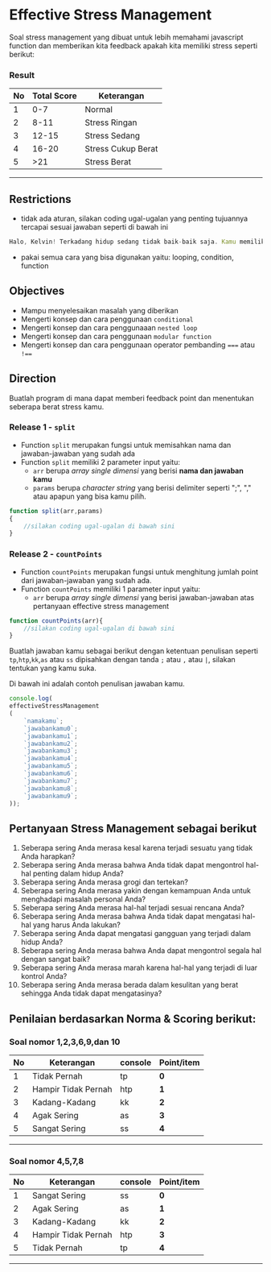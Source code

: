 # Effective Stress Management
Soal stress management yang dibuat untuk lebih memahami javascript function dan memberikan kita feedback apakah kita memiliki stress seperti berikut:

### Result
| No | Total Score | Keterangan | 
| --- | ----------------- | ----- | 
| 1 | 0-7 | Normal | 
| 2 | 8-11 | Stress Ringan | 
| 3 | 12-15 | Stress Sedang | 
| 4 | 16-20 | Stress Cukup Berat | 
| 5 | >21 | Stress Berat | 
---

## Restrictions
- tidak ada aturan, silakan coding ugal-ugalan yang penting tujuannya tercapai sesuai jawaban seperti di bawah ini
```js
Halo, Kelvin! Terkadang hidup sedang tidak baik-baik saja. Kamu memiliki stress point sebanyak 17 point. Stress kamu tergolong Stress Sedang. Kamu punya pilihan untuk  membuat stress tersebut menjadi Eustress atau Distress. Cari lebih lanjut Eustress atau Distress dari sumber manapun.
```
- pakai semua cara yang bisa digunakan yaitu: looping, condition, function

## Objectives
- Mampu menyelesaikan masalah yang diberikan
- Mengerti konsep dan cara penggunaan `conditional`
- Mengerti konsep dan cara penggunaaan `nested loop`
- Mengerti konsep dan cara penggunaan `modular function`
- Mengerti konsep dan cara penggunaan operator pembanding `===` atau `!==`

## Direction
Buatlah program di mana dapat memberi feedback point dan menentukan seberapa berat stress kamu. 

### Release 1 - `split`
- Function `split` merupakan fungsi untuk memisahkan nama dan jawaban-jawaban yang sudah ada
- Function `split` memiliki 2 parameter input yaitu:
  - `arr` berupa _array single dimensi_ yang berisi **nama dan jawaban kamu**
  - `params` berupa _character string_ yang berisi delimiter seperti ";", "," atau apapun yang bisa kamu pilih.

```js
function split(arr,params)
{
    //silakan coding ugal-ugalan di bawah sini
}
```

### Release 2 - `countPoints`
- Function `countPoints` merupakan fungsi untuk menghitung jumlah point dari jawaban-jawaban yang sudah ada.
- Function `countPoints` memiliki 1 parameter input yaitu:
  - `arr` berupa _array single dimensi_ yang berisi jawaban-jawaban atas pertanyaan effective stress management
```js
function countPoints(arr){
    //silakan coding ugal-ugalan di bawah sini
}
```

Buatlah jawaban kamu sebagai berikut dengan ketentuan penulisan seperti `tp`,`htp`,`kk`,`as` atau `ss` dipisahkan dengan tanda `;` atau `,` atau `|`, silakan tentukan yang kamu suka.

Di bawah ini adalah contoh penulisan jawaban kamu.
```js
console.log(
effectiveStressManagement
(
    `namakamu`;
    `jawabankamu0`;
    `jawabankamu1`;
    `jawabankamu2`;
    `jawabankamu3`;
    `jawabankamu4`;
    `jawabankamu5`;
    `jawabankamu6`;
    `jawabankamu7`;
    `jawabankamu8`;
    `jawabankamu9`;
));
```

## Pertanyaan Stress Management sebagai berikut
1. Seberapa sering Anda merasa kesal karena terjadi sesuatu yang tidak Anda harapkan?
2. Seberapa sering Anda merasa bahwa Anda tidak dapat mengontrol hal-hal penting dalam hidup Anda?
3. Seberapa sering Anda merasa grogi dan tertekan?
4. Seberapa sering Anda merasa yakin dengan kemampuan Anda untuk menghadapi masalah personal Anda?
5. Seberapa sering Anda merasa hal-hal terjadi sesuai rencana Anda?
6. Seberapa sering Anda merasa bahwa Anda tidak dapat mengatasi hal-hal yang harus Anda lakukan?
7. Seberapa sering Anda dapat mengatasi gangguan yang terjadi dalam hidup Anda?
8. Seberapa sering Anda merasa bahwa Anda dapat mengontrol segala hal dengan sangat baik?
9. Seberapa sering Anda merasa marah karena hal-hal yang terjadi di luar kontrol Anda?
10. Seberapa sering Anda merasa berada dalam kesulitan yang berat sehingga Anda tidak dapat mengatasinya?

## Penilaian berdasarkan Norma & Scoring berikut:

### Soal nomor 1,2,3,6,9,dan 10
| No | Keterangan | console | Point/item |
| --- | ----------------- | ----- | ------ |
| 1 | Tidak Pernah | tp | **0** |
| 2 | Hampir Tidak Pernah | htp | **1** |
| 3 | Kadang-Kadang | kk | **2** |
| 4 | Agak Sering | as | **3** |
| 5 | Sangat Sering | ss | **4** | 
---


### Soal nomor 4,5,7,8
| No | Keterangan | console | Point/item |
| --- | ----------------- | ----- | ------ |
| 1 | Sangat Sering | ss | **0** |
| 2 | Agak Sering | as | **1** |
| 3 | Kadang-Kadang | kk | **2** |
| 4 | Hampir Tidak Pernah | htp | **3** |
| 5 | Tidak Pernah | tp | **4** | 
---
